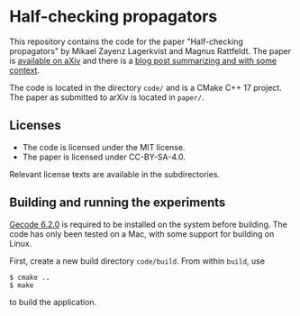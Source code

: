 # Half-checking propagators

This repository contains the code for the paper "Half-checking
propagators" by Mikael Zayenz Lagerkvist and Magnus Rattfeldt.  The
paper is [available on aXiv](https://arxiv.org/abs/2007.05423) and there is a 
[blog post summarizing and with some context](https://zayenz.se/blog/post/half-checking-propagators-2020-arxiv-paper/).

The code is located in the directory `code/` and is a CMake C++ 17
project. The paper as submitted to arXiv is located in `paper/`.


## Licenses

* The code is licensed under the MIT license.
* The paper is licensed under CC-BY-SA-4.0.

Relevant license texts are available in the subdirectories.


## Building and running the experiments

[Gecode 6.2.0](https://www.gecode.org/ ) is required to be
installed on the system before building. The code has only been tested
on a Mac, with some support for building on Linux.

First, create a new build directory `code/build`. From within `build`, use 
```
$ cmake ..
$ make
``` 
to build the application.
